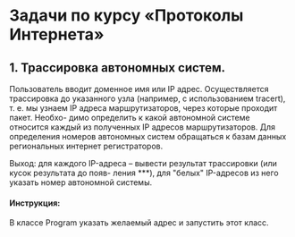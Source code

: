 # Задачи по курсу «Протоколы Интернета» 

## 1. Трассировка автономных систем.  
Пользователь вводит доменное имя или IP адрес. Осуществляется трассировка до указанного узла (например, с использованием tracert), т. е. мы узнаем IP адреса маршрутизаторов, через которые проходит пакет. Необхо- димо определить к какой автономной системе относится каждый из полученных IP адресов маршрутизаторов. Для определения номеров автономных систем обращаться к базам данных региональных интернет регистраторов.  

Выход: для каждого IP-адреса – вывести результат трассировки (или кусок результата до появ- ления ***), для "белых" IP-адресов из него указать номер автономной системы.

#### Инструкция:
В классе Program указать желаемый адрес и запустить этот класс.